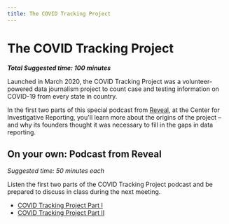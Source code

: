 ```yaml
---
title: The COVID Tracking Project
---
```


# The COVID Tracking Project

***Total Suggested time: 100 minutes***

Launched in March 2020, the COVID Tracking Project was a volunteer-powered data journalism project to count case and testing information on COVID-19 from every state in country.

In the first two parts of this special podcast from [Reveal](https://revealnews.org/), at the Center for Investigative Reporting, you'll learn more about the origins of the project – and why its founders thought it was necessary to fill in the gaps in data reporting.

## On your own: Podcast from Reveal

*Suggested time: 50 minutes each*

Listen the first two parts of the COVID Tracking Project podcast and be prepared to discuss in class during the next meeting.

* [COVID Tracking Project Part I](https://revealnews.org/podcast/the-covid-tracking-project-part-1/)
* [COVID Tracking Project Part II](https://revealnews.org/podcast/the-covid-tracking-project-part-2/)



